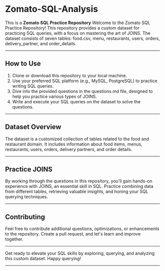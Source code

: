 # Zomato-SQL-Analysis
This is a **Zomato SQL Practice Repository**
Welcome to the Zomato SQL Practice Repository! This repository provides a custom dataset for practicing SQL queries, with a focus on mastering the art of JOINS. The dataset consists of seven tables: food.csv, menu, restaurants, users, orders, delivery_partner, and order_details.
***
## How to Use
1. Clone or download this repository to your local machine.
2. Use your preferred SQL platform (e.g., MySQL, PostgreSQL) to practice writing SQL queries.
3. Dive into the provided questions in the questions.md file, designed to help you practice various types of JOINS.
4. Write and execute your SQL queries on the dataset to solve the questions.
***
## Dataset Overview
The dataset is a customized collection of tables related to the food and restaurant domain. It includes information about food items, menus, restaurants, users, orders, delivery partners, and order details.
***
## Practice JOINS
By working through the questions in this repository, you'll gain hands-on experience with JOINS, an essential skill in SQL. Practice combining data from different tables, retrieving valuable insights, and honing your SQL querying techniques.
***
## Contributing
Feel free to contribute additional questions, optimizations, or enhancements to the repository. Create a pull request, and let's learn and improve together.
***
Get ready to elevate your SQL skills by exploring, querying, and analyzing this custom dataset. Happy querying!
***
